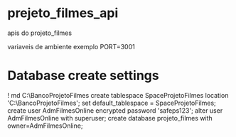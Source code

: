 # prejeto_filmes_api
apis do projeto_filmes

variaveis de ambiente exemplo
PORT=3001

# Database create settings

\! md C:\BancoProjetoFilmes 
create tablespace SpaceProjetoFilmes location 'C:\BancoProjetoFilmes'; 
set default_tablespace = SpaceProjetoFilmes; 
create user AdmFilmesOnline encrypted password 'safeps123'; 
alter user AdmFilmesOnline with superuser; 
create database projeto_filmes with owner=AdmFilmesOnline;
